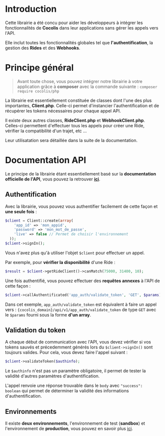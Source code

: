 # Introduction

Cette librairie a été concu pour aider les développeurs à intégrer les fonctionnalités de **Cocolis** dans leur applications sans gérer les appels vers l'API.

Elle inclut toutes les fonctionnalités globales tel que **l'authentification**, la gestion des **Rides** et des **Webhooks**.

# Principe général

> Avant toute chose, vous pouvez intégrer notre librairie à votre application grâce à 
> **composer** avec la commande suivante : 
> `composer require cocolis/php`

La librairie est essentiellement constituée de classes dont l'une des plus importantes, **Client.php**. Celle-ci permet d'instancier l'authentification et de récupérer les tokens nécessaires pour chaque appel API.

Il existe deux autres classes, **RideClient.php** et **WebhookClient.php**. Celles-ci permettent d'effectuer tous les appels pour créer une Ride, vérifier la compatibilité d'un trajet, etc ... 

Leur utilisatation sera détaillée dans la suite de la documentation.

# Documentation API

Le principe de la librairie étant essentiellement basé sur la **documentation officielle de l'API**, vous pouvez la retrouver **[ici](https://doc.cocolis.fr)**.

## Authentification

Avec la librairie, vous pouvez vous authentifier facilement de cette façon et **une seule fois** :

```php
$client = Client::create(array(
    'app_id' => 'mon_appid',
    'password' => 'mon_mot_de_passe',
    'live' => false // Permet de choisir l'environnement
  ));
$client->signIn();
```

Vous n'avez plus qu'à utiliser l'objet `$client` pour effectuer un appel.

Par exemple, pour **vérifier la disponibilité** d'une Ride :

```php
$result = $client->getRideClient()->canMatch(75000, 31400, 10);
```

Une fois authentifié, vous pouvez effectuer des **requêtes annexes** à l'API de cette façon :

```php
$client->callAuthentificated('app_auth/validate_token', 'GET', $params);
```

Dans cet exemple, `app_auth/validate_token` est équivalent à faire un appel vers : 
`{cocolis_domain}/api/v1/app_auth/validate_token` de type `GET` avec le `$params` fourni sous la forme **d'un array**.

## Validation du token

A chaque début de communication avec l'API, vous devez vérifier si vos tokens sauvés et précedemment générés lors du `$client->signIn()` sont toujours valides. Pour cela, vous devez faire l'appel suivant :

```php
$client->validateToken($authinfo);
```

Le `$authinfo` n'est pas un paramètre obligatoire, il permet de tester la validité d'autres paramètres d'authentification.

L'appel renvoie une réponse trouvable dans le `body` avec `"success": boolean` qui permet de déterminer la validité des informations d'authentification.

## Environnements

Il existe **deux environnements**, l'environnement de test (**sandbox**) et l'environnement de **production**, vous pouvez en savoir plus [ici](https://doc.cocolis.fr/docs/cocolis-api/docs/Installation-et-utilisation/01-Environnements.md).

